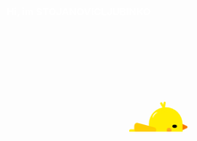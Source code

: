 <svg fill="none" viewBox="0 0 800 400"
  width="800"
  height="400"
  xmlns="http://www.w3.org/2000/svg">
  <foreignObject width="100%" height="100%">
  <div xmlns="http://www.w3.org/1999/xhtml">
    <style>
      .duck {
          display: flex;
          flex-direction: column;
          position: relative;
        }
        .duck__wrapper {
          display: grid;
          place-content: center;
        }
        .duck__head {
          align-self: flex-end;
          width: 6rem;
          height: 4rem;
          border-radius: 8rem 8rem 0 0;
          background-color: #ffed02;
          position: relative;
          transform: translateY(1px);
          z-index: 1;
        }
        .duck__head::after,
        .duck__head::before {
          content: "";
          position: absolute;
          border-radius: 1rem;
          background-color: #ffed02;
          width: 0.4rem;
          height: 2rem;
          top: 0;
        }
        .duck__head::after {
          left: 44%;
          transform: translate(-50%, -50%) rotate(-30deg);
        }
        .duck__head::before {
          left: 45%;
          transform: translate(-50%, -50%) rotate(10deg);
        }
        .duck__white {
          position: absolute;
          top: 0.8rem;
          left: 0.8rem;
          width: 0.6rem;
          height: 1.3rem;
          transform: rotate(40deg);
          border-radius: 50%;
          border-left: 0.2rem solid #fff;
        }
        .duck__eye {
          position: absolute;
          bottom: 0.2rem;
          right: 1rem;
          width: 0.8rem;
          height: 0.8rem;
          border-radius: 50%;
          background-color: #000;
          animation: eye-animation 1s infinite linear;
        }
        .duck__eye--shadow {
          position: absolute;
          bottom: -0.5rem;
          right: 2rem;
          width: 0.8rem;
          height: 0.8rem;
          border-radius: 50%;
          background-color: #fcaa1d;
          z-index: 1;
        }
        .duck__mouth {
          position: absolute;
          right: 0;
          top: 40%;
          width: 1rem;
          height: 1.2rem;
          transform: translate(90%, -50%);
          clip-path: polygon(0 0, 100% 40%, 100% 60%, 0% 100%);
          border-radius: 0 1rem 1rem 0;
          background-color: #f57a00;
        }
        .duck__body {
          width: 9.5rem;
          height: 5rem;
          border-radius: 1rem 0 16rem 16rem;
          background-color: #ffed02;
          position: relative;
          overflow: hidden;
        }
        .duck__body::after {
          content: "";
          position: absolute;
          width: 105%;
          height: 200%;
          left: 50%;
          top: -95%;
          transform: translate(-50%, 0.02rem) rotate(-6deg);
          border-radius: 50%;
          border-bottom: 1rem solid #fcaa1d;
        }
        .duck__wing {
          position: absolute;
          left: 0.6rem;
          top: 55%;
          width: 4rem;
          height: 2.4rem;
          border-radius: 1rem 1rem 4rem 4rem;
          background-color: #fece00;
          transform: translate(0, -50%);
          transform-origin: right;
          animation: wing-animation 1s linear infinite;
          z-index: 1;
        }
        .duck__foot {
          position: absolute;
          width: 0.6rem;
          height: 2rem;
          background-color: #f57a00;
          z-index: -1;
        }
        .duck__foot::after {
          content: "";
          position: absolute;
          width: 2rem;
          height: 0.6rem;
          bottom: 0rem;
          left: -0.5rem;
          background-color: #f57a00;
          border-radius: 1rem;
        }
        .duck__foot--1,
        .duck__foot--2 {
          left: 40%;
          bottom: 0;
          transform: translate(-50%, 80%);
        }
        .duck__foot--1 {
          animation: foot-ans 1s linear infinite;
        }
        .duck__foot--2 {
          animation: foot-ans 2s 1s linear infinite;
        }
        .surface {
          position: absolute;
          bottom: -1.9rem;
          left: 55%;
          transform: translateX(-50%);
          background-color: steelblue;
          width: 8rem;
          height: 0.5rem;
          border-radius: 1rem;
          animation: surface-animation 1s linear infinite;
        }
          @keyframes surface-animation {
          0%,
          100% {
            transform: translateX(-50%) scaleX(0.9);
          }
          50% {
            transform: translateX(-50%) scaleX(1);
          }
        }
        @keyframes foot-ans {
          0% {
            transform: translate(-50%, 80%) rotate(0deg);
          }
          10% {
            transform: translate(-150%, 80%) rotate(10deg);
          }
          20% {
            transform: translate(-150%, 10%) rotate(10deg);
          }
          40% {
            transform: translate(400%, 10%) rotate(-20deg);
          }
          60% {
            transform: translate(600%, 60%) rotate(-20deg);
          }
          70% {
            transform: translate(500%, 60%) rotate(0deg);
          }
        }
        .duck__inner {
          animation: bird-up-down 1s linear infinite;
        }
        @keyframes bird-up-down {
          0%,
          100% {
            transform: translateY(0.4rem);
          }
          50% {
            transform: translateY(0rem);
          }
        }
        @keyframes wing-animation {
          0%,
          100% {
            transform: translate(0, -50%) rotate(16deg);
          }
          50% {
            transform: translate(0, -50%) rotate(-2deg);
          }
        }
        @keyframes eye-animation {
          0%,
          20% {
            transform: scaleY(1);
          }
          10% {
            transform: scaleY(0);
          }
        }
        .cloud {
          position: absolute;
          top: 10vh;
          left: 0;
          width: 5rem;
          height: 3rem;
          border-radius: 6rem 6rem 0 1rem;
          background-color: white;
          transform: translateX(110vw);
          animation: cloud-animation-1 10s linear infinite;
        }
        .cloud--2,
        .cloud--4 {
          top: 20vh;
          transform: translateX(120vw) scale(0.8);
          animation: cloud-animation-2 10s 2.5s linear infinite;
        }
        .cloud--3 {
          animation-delay: 5s;
        }
        .cloud--4 {
          animation-delay: 7.5s;
        }
        .cloud::after {
          content: "";
          position: absolute;
          width: 6rem;
          height: 3.5rem;
          bottom: 0;
          border-radius: 6rem 10rem 1rem 0;
          transform: translateX(3rem);
          background-color: #fff;
        }
        .cloud::before {
          content: "";
          position: absolute;
          width: 4rem;
          height: 3rem;
          bottom: 2rem;
          border-radius: 10rem 10rem 0 0;
          transform: translateX(2rem);
          background-color: #fff;
        }
        @keyframes cloud-animation-1 {
          0% {
            transform: translate(110vw);
          }
          100% {
            transform: translateX(-50vw);
          }
        }
        @keyframes cloud-animation-2 {
          0% {
            transform: translateX(110vw) scale(0.8);
          }
          100% {
            transform: translateX(-50vw) scale(0.8);
          }
        }
      </style>
      <h1 style="color:white;">Hi, im STOJANOVICLJUBINKO</h1>
      <div class="cloud cloud--1"></div>
                    <div class="cloud cloud--2"></div>
                    <div class="cloud cloud--3"></div>
                    <div class="cloud cloud--4"></div>
                    <div class="duck__wrapper" style="margin-left:50px; margin-top:250px;">
                        <div class="duck">
                            <div class="duck duck__inner">
                                <div class="duck__mouth"></div>
                                <div class="duck__head">
                                    <div class="duck__eye"></div>
                                    <div class="duck__eye--shadow"></div>
                                    <div class="duck__white"></div>
                                </div>
                                <div class="duck__body"></div>
                                <div class="duck__wing"></div>
                            </div>
                            <div class="duck__foot duck__foot--1" style="z-index: 1;"></div>
                            <div class="duck__foot duck__foot--2" style="z-index: 1;"></div>
                            <div class="surface"></div>
                        </div>
                        </div>
  </foreignObject>
</svg>



              
```c
#include <conio.h>

int main() {
    // Restart my router when it gets disconnected
    system("router restart");

    // Punch my case when its fan starts making funny noises
    system("punch case");

    // Write code that only I can read
    // - No capital letter
    // - No space or tab
    // - No multi-line code (prefer everything in one line)
    char myCode[] = "codelikecodesnake";

    // Prefer to use Notepad as an IDE
    // I do not use a compiler, real legends write zeros and ones
    // When the code does not work for me, I download someone else's and upload it to GitHub
    // Typing keyboard Serbian Cyrillic
    printf("Legendary duck in action!\n");

    return 0;
}
```

